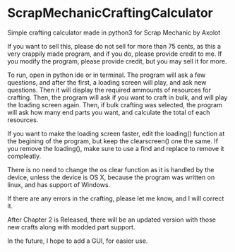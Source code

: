 # ScrapMechanicCraftingCalculator
Simple crafting calculator made in python3 for Scrap Mechanic by Axolot

If you want to sell this, please do not sell for more than 75 cents, as this a very crappily made program, and if you do, please provide credit to me.
If you modify the program, please provide credit, but you may sell it for more.

To run, open in python ide or in terminal. The program will ask a few questions, and after the first, a loading screen will play, and ask new questions. Then it will display the required ammounts of resources for crafting. Then, the program will ask if you want to craft in bulk, and will play the loading screen again. Then, if bulk crafting was selected, the program will ask how many end parts you want, and calculate the total of each resources. 

If you want to  make the loading screen faster, edit the loading() function at the begining of the program, but keep the clearscreen() one the same. If you remove the loading(), make sure to use a find and replace to remove it compleatly. 

There is no need to change the os clear function as it is handled by the device, unless the device is OS X, because the program was written on linux, and has support of Windows.

If there are any errors in the crafting, please let me know, and I will correct it.

After Chapter 2 is Released, there will be an updated version with those new crafts along with modded part support. 


In the future, I hope to add a GUI, for easier use.

